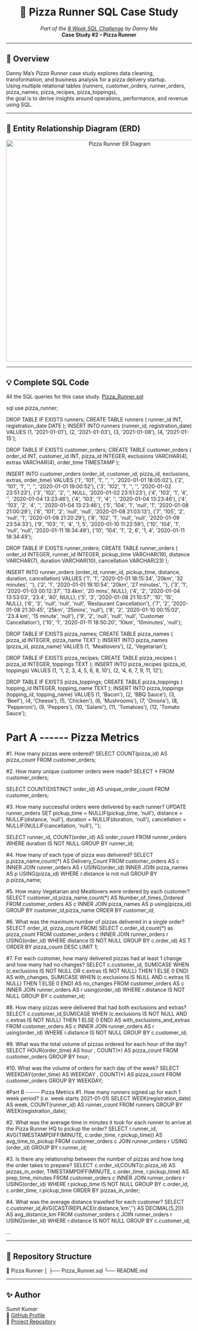 <h1 align="center">🍕 Pizza Runner SQL Case Study</h1>

<p align="center">
  <i>Part of the <a href="https://8weeksqlchallenge.com/">8 Week SQL Challenge</a> by Danny Ma</i><br>
  <b>Case Study #2 – Pizza Runner</b>
</p>

---

## 📘 Overview

Danny Ma’s *Pizza Runner* case study explores data cleaning, transformation, and business analysis for a pizza delivery startup.  
Using multiple relational tables (runners, customer_orders, runner_orders, pizza_names, pizza_recipes, pizza_toppings),  
the goal is to derive insights around operations, performance, and revenue using SQL.

---

## 🧩 Entity Relationship Diagram (ERD)

<p align="center">
  <img src="./pizza_runner_ER.png" alt="Pizza Runner ER Diagram" width="600"/>
</p>

---

## 💡 Complete SQL Code

All the SQL queries for this case study.
[Pizza_Runner.sql](https://github.com/Basavaraj0127/SQL-PROJECTS/blob/main/Pizza%20Runner/Pizza_Runner.sql)

sql
use pizza_runner;

DROP TABLE IF EXISTS runners;
CREATE TABLE runners (
  runner_id INT,
  registration_date DATE
);
INSERT INTO runners
  (runner_id, registration_date)
VALUES
  (1, '2021-01-01'),
  (2, '2021-01-03'),
  (3, '2021-01-08'),
  (4, '2021-01-15');


DROP TABLE IF EXISTS customer_orders;
CREATE TABLE customer_orders (
  order_id INT,
  customer_id INT,
  pizza_id INTEGER,
  exclusions VARCHAR(4),
  extras VARCHAR(4),
  order_time TIMESTAMP
);

INSERT INTO customer_orders
  (order_id, customer_id, pizza_id, exclusions, extras, order_time)
VALUES
  ('1', '101', '1', '', '', '2020-01-01 18:05:02'),
  ('2', '101', '1', '', '', '2020-01-01 19:00:52'),
  ('3', '102', '1', '', '', '2020-01-02 23:51:23'),
  ('3', '102', '2', '', NULL, '2020-01-02 23:51:23'),
  ('4', '103', '1', '4', '', '2020-01-04 13:23:46'),
  ('4', '103', '1', '4', '', '2020-01-04 13:23:46'),
  ('4', '103', '2', '4', '', '2020-01-04 13:23:46'),
  ('5', '104', '1', 'null', '1', '2020-01-08 21:00:29'),
  ('6', '101', '2', 'null', 'null', '2020-01-08 21:03:13'),
  ('7', '105', '2', 'null', '1', '2020-01-08 21:20:29'),
  ('8', '102', '1', 'null', 'null', '2020-01-09 23:54:33'),
  ('9', '103', '1', '4', '1, 5', '2020-01-10 11:22:59'),
  ('10', '104', '1', 'null', 'null', '2020-01-11 18:34:49'),
  ('10', '104', '1', '2, 6', '1, 4', '2020-01-11 18:34:49');


DROP TABLE IF EXISTS runner_orders;
CREATE TABLE runner_orders (
  order_id INTEGER,
  runner_id INTEGER,
  pickup_time VARCHAR(19),
  distance VARCHAR(7),
  duration VARCHAR(10),
  cancellation VARCHAR(23)
);

INSERT INTO runner_orders
  (order_id, runner_id, pickup_time, distance, duration, cancellation)
VALUES
  ('1', '1', '2020-01-01 18:15:34', '20km', '32 minutes', ''),
  ('2', '1', '2020-01-01 19:10:54', '20km', '27 minutes', ''),
  ('3', '1', '2020-01-03 00:12:37', '13.4km', '20 mins', NULL),
  ('4', '2', '2020-01-04 13:53:03', '23.4', '40', NULL),
  ('5', '3', '2020-01-08 21:10:57', '10', '15', NULL),
  ('6', '3', 'null', 'null', 'null', 'Restaurant Cancellation'),
  ('7', '2', '2020-01-08 21:30:45', '25km', '25mins', 'null'),
  ('8', '2', '2020-01-10 00:15:02', '23.4 km', '15 minute', 'null'),
  ('9', '2', 'null', 'null', 'null', 'Customer Cancellation'),
  ('10', '1', '2020-01-11 18:50:20', '10km', '10minutes', 'null');


DROP TABLE IF EXISTS pizza_names;
CREATE TABLE pizza_names (
  pizza_id INTEGER,
  pizza_name TEXT
);
INSERT INTO pizza_names
  (pizza_id, pizza_name)
VALUES
  (1, 'Meatlovers'),
  (2, 'Vegetarian');


DROP TABLE IF EXISTS pizza_recipes;
CREATE TABLE pizza_recipes (
  pizza_id INTEGER,
  toppings TEXT
);
INSERT INTO pizza_recipes
  (pizza_id, toppings)
VALUES
  (1, '1, 2, 3, 4, 5, 6, 8, 10'),
  (2, '4, 6, 7, 9, 11, 12');


DROP TABLE IF EXISTS pizza_toppings;
CREATE TABLE pizza_toppings (
  topping_id INTEGER,
  topping_name TEXT
);
INSERT INTO pizza_toppings
  (topping_id, topping_name)
VALUES
  (1, 'Bacon'),
  (2, 'BBQ Sauce'),
  (3, 'Beef'),
  (4, 'Cheese'),
  (5, 'Chicken'),
  (6, 'Mushrooms'),
  (7, 'Onions'),
  (8, 'Pepperoni'),
  (9, 'Peppers'),
  (10, 'Salami'),
  (11, 'Tomatoes'),
  (12, 'Tomato Sauce');
  
# Part A ------ Pizza Metrics
#1. How many pizzas were ordered?
SELECT COUNT(pizza_id) AS pizza_count
FROM customer_orders;

#2. How many unique customer orders were made?
SELECT * 
FROM customer_orders;

SELECT COUNT(DISTINCT order_id) AS unique_order_count
FROM customer_orders;

#3. How many successful orders were delivered by each runner?
UPDATE runner_orders
SET pickup_time  = NULLIF(pickup_time, 'null'),
    distance     = NULLIF(distance, 'null'),
    duration     = NULLIF(duration, 'null'),
    cancellation = NULLIF(NULLIF(cancellation, 'null'), '');

SELECT runner_id, COUNT(order_id) AS order_count
FROM runner_orders
WHERE duration IS NOT NULL
GROUP BY runner_id;

#4. How many of each type of pizza was delivered?
SELECT p.pizza_name,count(*) AS Delivery_Count 
FROM customer_orders AS c INNER JOIN runner_orders AS r USING(order_id) 
INNER JOIN pizza_names AS p USING(pizza_id) 
WHERE r.distance is not null
GROUP BY p.pizza_name;

#5. How many Vegetarian and Meatlovers were ordered by each customer?
SELECT customer_id,pizza_name,count(*) AS Number_of_times_Ordered
FROM customer_orders AS c INNER JOIN pizza_names AS p using(pizza_id)
GROUP BY customer_id,pizza_name
ORDER BY customer_id;

#6. What was the maximum number of pizzas delivered in a single order?
SELECT order_id, pizza_count
FROM(
	 SELECT c.order_id,count(*) as pizza_count 
     FROM customer_orders c INNER JOIN runner_orders r USING(order_id) 
     WHERE distance IS NOT NULL
	 GROUP BY c.order_id) AS T
ORDER BY pizza_count DESC
LIMIT 1;

#7. For each customer, how many delivered pizzas had at least 1 change and how many had no changes?
SELECT c.customer_id,
       SUM(CASE WHEN (c.exclusions IS NOT NULL OR c.extras IS NOT NULL) THEN 1 ELSE 0 END) AS with_changes,
       SUM(CASE WHEN (c.exclusions IS NULL AND c.extras IS NULL) THEN 1 ELSE 0 END) AS no_changes
FROM customer_orders AS c INNER JOIN runner_orders AS r using(order_id)
WHERE r.distance IS NOT NULL
GROUP BY c.customer_id;

#8. How many pizzas were delivered that had both exclusions and extras?
SELECT c.customer_id,SUM(CASE WHEN (c.exclusions IS NOT NULL AND c.extras IS NOT NULL) THEN 1 ELSE 0 END) AS with_exclusions_and_extras
FROM customer_orders AS c INNER JOIN runner_orders AS r using(order_id)
WHERE r.distance IS NOT NULL
GROUP BY c.customer_id;

#9. What was the total volume of pizzas ordered for each hour of the day?
SELECT HOUR(order_time) AS hour , COUNT(*) AS pizza_count
FROM customer_orders
GROUP BY hour;

#10. What was the volume of orders for each day of the week?
SELECT WEEKDAY(order_time) AS WEEKDAY , COUNT(*) AS pizza_count
FROM customer_orders
GROUP BY WEEKDAY;

#Part B ------ Pizza Metrics
#1. How many runners signed up for each 1 week period? (i.e. week starts 2021-01-01)
SELECT WEEK(registration_date) AS week, COUNT(runner_id) AS runner_count
FROM runners
GROUP BY WEEK(registration_date);

#2. What was the average time in minutes it took for each runner to arrive at the Pizza Runner HQ to pickup the order?
SELECT r.runner_id, AVG(TIMESTAMPDIFF(MINUTE, c.order_time, r.pickup_time)) AS avg_time_to_pickup
FROM customer_orders c JOIN runner_orders r USING (order_id)
GROUP BY r.runner_id;

#3. Is there any relationship between the number of pizzas and how long the order takes to prepare?
SELECT c.order_id,COUNT(c.pizza_id) AS pizzas_in_order,
TIMESTAMPDIFF(MINUTE, c.order_time, r.pickup_time) AS prep_time_minutes
FROM customer_orders c INNER JOIN runner_orders r USING(order_id)
WHERE r.pickup_time IS NOT NULL
GROUP BY c.order_id, c.order_time, r.pickup_time
ORDER BY pizzas_in_order;

#4. What was the average distance travelled for each customer?
SELECT c.customer_id,AVG(CAST(REPLACE(r.distance,'km','') AS DECIMAL(5,2))) AS avg_distance_km
FROM customer_orders c
JOIN runner_orders r USING(order_id)
WHERE r.distance IS NOT NULL
GROUP BY c.customer_id;

...


---

## 📂 Repository Structure


📁 Pizza Runner
│
├── Pizza_Runner.sql
└── README.md


---

## ✨ Author

*Sumit Kumar*  
📎 [GitHub Profile]([(https://github.com/suku-na))  
📂 [Project Repository](https://github.com/suku-na/SQL-PROJECTS/edit/main/8-Week-Challenge/Pizza_Runner)
